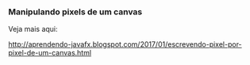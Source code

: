 ### Manipulando pixels de um canvas

Veja mais aqui:

http://aprendendo-javafx.blogspot.com/2017/01/escrevendo-pixel-por-pixel-de-um-canvas.html
